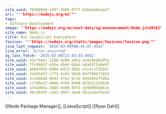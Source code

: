 ```yaml
---
site_uuid: f84689b8-2487-4560-8fff-b26aeb6eaae7
url: ""'https://nodejs.org/en'""
tags:
- Software-Development
image: ""https://nodejs.org/en/next-data/og/announcement/Node.js%20%E2%80%94%20Run%20JavaScript%20Everywhere""
site_name: Node.js
title: Run JavaScript Everywhere
favicon: ""'https://nodejs.org/static/images/favicons/favicon.png'""
jina_last_request: '2025-03-09T06:45:07.456Z'
jina_error: 'Error occurred'
og_last_fetch: '2025-03-06T21:43:55.993Z'
site_uuid: e3c74ebc-2208-4e90-a95a-ac0286681dfa
site_uuid: 7fc8bb5f-e16e-4b4d-b8ab-a8a03f5a9e6f
site_uuid: ab68f65b-0d04-4d73-99d2-efc4c3f2b267
site_uuid: 2a55bd27-c773-4c63-9810-84f706b71b52
site_uuid: 4ccb5bdd-0643-47ac-8c2b-9e5946effd6a
site_uuid: ccfd0a25-4406-4fb8-94d8-83322cd2db26
site_uuid: a7bad65a-3d8d-4490-8973-3e9b00dab61e
site_uuid: d8c9034f-c102-45b7-aba8-4512adaf9a5d
---
```



[[Node Package Manager]], [[JavaScript]]
[[Ryan Dahl]]

